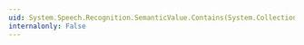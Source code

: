 ```yaml
---
uid: System.Speech.Recognition.SemanticValue.Contains(System.Collections.Generic.KeyValuePair{System.String,System.Speech.Recognition.SemanticValue})
internalonly: False
---
```

